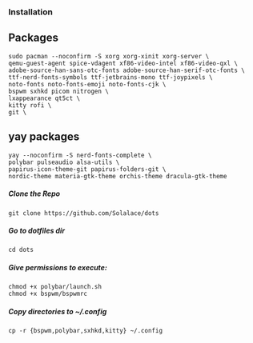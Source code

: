 ### Installation

## Packages
```
sudo pacman --noconfirm -S xorg xorg-xinit xorg-server \
qemu-guest-agent spice-vdagent xf86-video-intel xf86-video-qxl \
adobe-source-han-sans-otc-fonts adobe-source-han-serif-otc-fonts \
ttf-nerd-fonts-symbols ttf-jetbrains-mono ttf-joypixels \
noto-fonts noto-fonts-emoji noto-fonts-cjk \
bspwm sxhkd picom nitrogen \
lxappearance qt5ct \
kitty rofi \
git \
```

## yay packages
```
yay --noconfirm -S nerd-fonts-complete \
polybar pulseaudio alsa-utils \
papirus-icon-theme-git papirus-folders-git \
nordic-theme materia-gtk-theme orchis-theme dracula-gtk-theme
```

##### Clone the Repo
```
git clone https://github.com/Solalace/dots
```
##### Go to dotfiles dir
```
cd dots
```
##### Give permissions to execute:
```
chmod +x polybar/launch.sh
chmod +x bspwm/bspwmrc
``` 
##### Copy directories to ~/.config
```
cp -r {bspwm,polybar,sxhkd,kitty} ~/.config
```
